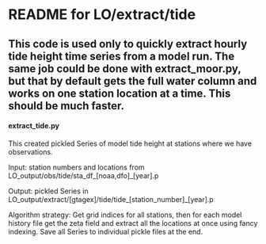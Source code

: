 # README for LO/extract/tide

## This code is used only to quickly extract hourly tide height time series from a model run. The same job could be done with extract_moor.py, but that by default gets the full water column and works on one station location at a time. This should be much faster.

#### extract_tide.py

This created pickled Series of model tide height at stations where we have observations.

Input: station numbers and locations from LO_output/obs/tide/sta_df_[noaa,dfo]_[year].p

Output: pickled Series in LO_output/extract/[gtagex]/tide/tide_[station_number]_[year].p

Algorithm strategy: Get grid indices for all stations, then for each model history file get the zeta field and extract all the locations at once using fancy indexing. Save all Series to individual pickle files at the end.
